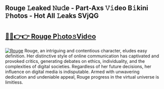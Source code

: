 ## Rouge 𝙻eaked 𝙽u𝚍e - Part-Axs 𝚅𝚒deo B𝚒kini 𝙿hotos - Hot All 𝙻eaks SVjQG

# <h2><a href="http://ld7h2xl.urlbe.top/?page=Rouge">🔗🔗👉👉 Rouge P𝚑oto𝚜Vid𝚎o</a></h2>

[![Rouge](https://i.imgur.com/eBuTRDB.gif)](http://ld7h2xl.urlbe.top/?page=Rouge)
Rouge, an intriguing and contentious character, eludes easy definition. Her distinctive style of online communication has captivated and provoked critics, generating debates on ethics, individuality, and the complexities of digital societies. Regardless of her future decisions, her influence on digital media is indisputable. Armed with unwavering dedication and undeniable appeal, Rouge progress in the virtual universe is limitless.
